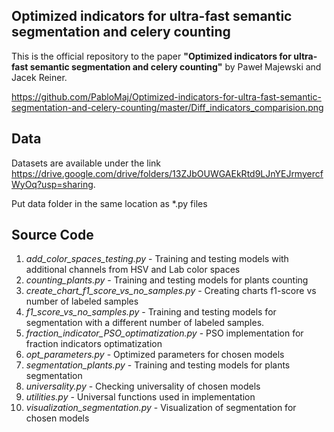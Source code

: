 ## Optimized indicators for ultra-fast semantic segmentation and celery counting
This is the official repository to the paper **"Optimized indicators for ultra-fast semantic segmentation and celery counting"** by Paweł Majewski and Jacek Reiner.

https://github.com/PabloMaj/Optimized-indicators-for-ultra-fast-semantic-segmentation-and-celery-counting/master/Diff_indicators_comparision.png

## Data

Datasets are available under the link https://drive.google.com/drive/folders/13ZJbOUWGAEkRtd9LJnYEJrmyercfWyOq?usp=sharing.

Put data folder in the same location as *.py files

## Source Code

1) *add_color_spaces_testing.py* - Training and testing models with additional channels from HSV and Lab color spaces
2) *counting_plants.py* - Training and testing models for plants counting
3) *create_chart_f1_score_vs_no_samples.py* - Creating charts f1-score vs number of labeled samples
4) *f1_score_vs_no_samples.py* - Training and testing models for segmentation with a different number of labeled samples.
5) *fraction_indicator_PSO_optimatization.py* - PSO implementation for fraction indicators optimatization
6) *opt_parameters.py* - Optimized parameters for chosen models
7) *segmentation_plants.py* - Training and testing models for plants segmentation
8) *universality.py* - Checking universality of chosen models
9) *utilities.py* - Universal functions used in implementation
10) *visualization_segmentation.py* - Visualization of segmentation for chosen models
